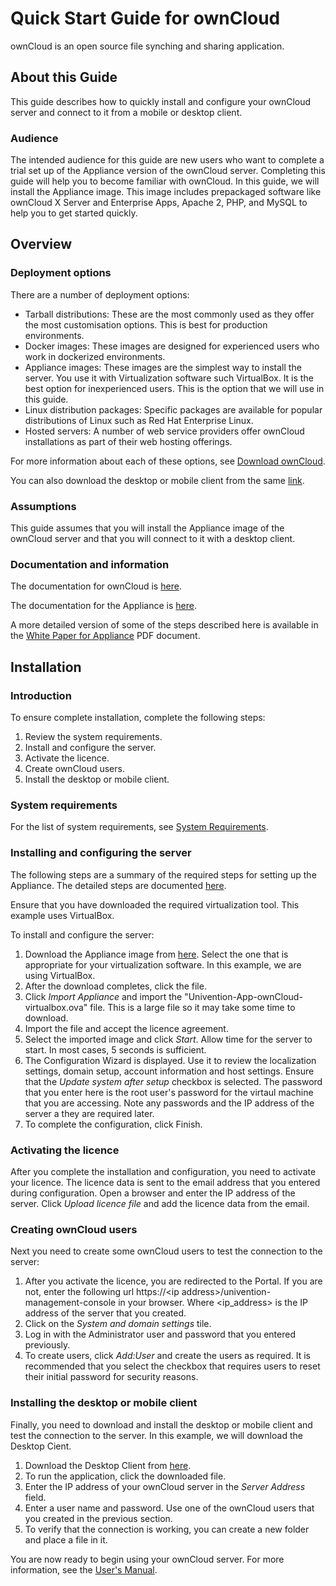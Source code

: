 # Quick Start Guide for ownCloud

ownCloud is an open source file synching and sharing application. 

## About this Guide

This guide describes how to quickly install and configure your ownCloud server and connect to it from a mobile or desktop client. 

### Audience

The intended audience for this guide are new users who want to complete a trial set up of the Appliance version of the ownCloud server. Completing this guide will help you to become familiar with ownCloud. In this guide, we will install the Appliance image. This image includes prepackaged software like ownCloud X Server and Enterprise Apps, Apache 2, PHP, and MySQL to help you to get started quickly.

## Overview

### Deployment options

There are a number of deployment options:

+ Tarball distributions: These are the most commonly used as they offer the most customisation options. This is best for production environments.
+ Docker images: These images are designed for experienced users who work in dockerized environments.
+ Appliance images: These images are the simplest way to install the server. You use it with Virtualization software such VirtualBox. It is the best option for inexperienced users. This is the option that we will use in this guide.
+ Linux distribution packages: Specific packages are available for popular distributions of Linux such as Red Hat Enterprise Linux. 
+ Hosted servers: A number of web service providers offer ownCloud installations as part of their web hosting offerings. 
 
For more information about each of these options, see [Download ownCloud](https://ownCloud.org/download/#ownCloud-server-tar-ball).

You can also download the desktop or mobile client from  the same [link](https://ownCloud.org/download/#ownCloud-server-tar-ball).

### Assumptions

This guide assumes that you will install the Appliance image of the ownCloud server and that you will connect to it with a desktop  client. 

### Documentation and information
The documentation for ownCloud is [here](https://doc.owncloud.com/server/).

The documentation for the Appliance is [here](https://doc.owncloud.com/server/admin_manual/appliance/what-is-it.html).

A more detailed version of some of the steps described here is available in the [White Paper for Appliance](https://oc.owncloud.com/rs/038-KRL-592/images/Whitepaper_User_Guide_Appliance_ENG.pdf) PDF document. 

## Installation

### Introduction

To ensure complete installation, complete the following steps:

1. Review the system requirements.
2. Install and configure the server.
3. Activate the licence.
4. Create ownCloud users.
5. Install the desktop or mobile client.


### System requirements

For the list of system requirements, see [System Requirements](https://doc.ownCloud.com/server/admin_manual/installation/system_requirements.html).

### Installing and configuring the server

The following steps are a summary of the required steps for setting up the Appliance. The detailed steps are documented [here](https://doc.ownCloud.com/server/admin_manual/appliance/installation.html). 

Ensure that you have downloaded the required virtualization tool. This example uses VirtualBox.  

To install and configure the server: 

1. Download the Appliance image from [here](https://ownCloud.org/download/#ownCloud-server-tar-ball). Select the one that is appropriate for your virtualization software. In this example, we are using VirtualBox.
2. After the download completes, click the file.
3. Click *Import Appliance* and import the "Univention-App-ownCloud-virtualbox.ova" file. This is a large file so it may take some time to download. 
4. Import the file and accept the licence agreement. 
5. Select the imported image and click *Start*. Allow time for the server to start. In most cases, 5 seconds is sufficient. 
6. The Configuration Wizard is displayed. Use it to review the localization settings, domain setup, account information and host settings. Ensure that the *Update system after setup* checkbox is selected. The password that you enter here is the root user's password for the virtaul machine that you are accessing. Note any passwords and the IP address of the server a they are required later. 
7. To complete the configuration, click Finish. 

### Activating the licence

After you complete the installation and configuration, you need to activate your licence. The licence data is sent to the email address that you entered during configuration. Open a browser and enter the IP address of the server. Click *Upload licence file* and add the licence data from the email. 

### Creating ownCloud users

Next you need to create some ownCloud users to test the connection to the server:

1. After you activate the licence, you are redirected to the Portal. If you are not, enter the following url https://\<ip address>/univention-management-console in your browser. Where \<ip_address> is the IP address of the server that you created.
2. Click on the *System and domain settings* tile. 
3. Log in with the Administrator user and password that you entered previously. 
4. To create users, click *Add:User* and create the users as required. It is recommended that you select the checkbox that requires users to reset their initial password for security reasons.

### Installing the desktop or mobile client

Finally, you need to download and install the desktop or mobile client and test the connection to the server. In this example, we will download the Desktop Cient. 

1. Download the Desktop Client from [here](https://ownCloud.org/download/#ownCloud-server-tar-ball).
2. To run the application, click the downloaded file. 
3. Enter the IP address of your ownCloud server in the *Server Address* field. 
4. Enter a user name and password. Use one of the ownCloud users that you created in the previous section.
5. To verify that the connection is working, you can create a new folder and place a file in it. 

You are now ready to begin using your ownCloud server. For more information, see the [User's Manual](https://doc.owncloud.com/server/user_manual/).
